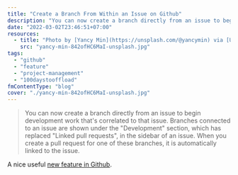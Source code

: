 ```yaml
---
title: "Create a Branch From Within an Issue on Github"
description: "You can now create a branch directly from an issue to begin development work that's correlated to that issue. Branches connected to an issue are shown under the \"Development\" section, which has replaced \"Linked pull requests\", in the sidebar of an issue."
date: "2022-03-02T23:46:51+07:00"
resources:
  - title: "Photo by [Yancy Min](https://unsplash.com/@yancymin) via [Unsplash](https://unsplash.com/)"
    src: "yancy-min-842ofHC6MaI-unsplash.jpg"
tags:
  - "github"
  - "feature"
  - "project-management"
  - "100daystooffload"
fmContentType: "blog"
cover: "./yancy-min-842ofHC6MaI-unsplash.jpg"
---
```


> You can now create a branch directly from an issue to begin development work that's correlated to that issue. Branches connected to an issue are shown under the "Development" section, which has replaced "Linked pull requests", in the sidebar of an issue. When you create a pull request for one of these branches, it is automatically linked to the issue.

A nice useful [new feature in Github](https://github.blog/changelog/2022-03-02-create-a-branch-for-an-issue/).
